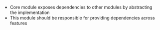 - Core module exposes dependencies to other modules by abstracting the implementation
- This module should be responsible for providing dependencies across features
